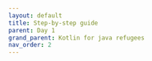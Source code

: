 ```yaml
---
layout: default
title: Step-by-step guide
parent: Day 1
grand_parent: Kotlin for java refugees
nav_order: 2
---
```


